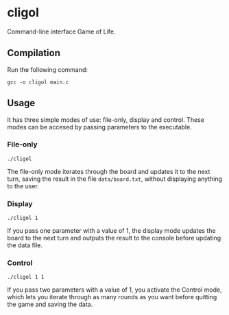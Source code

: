 # cligol

Command-line interface Game of Life.

## Compilation

Run the following command:

```
gcc -o cligol main.c
```

## Usage

It has three simple modes of use: file-only, display and control. These modes 
can be accesed by passing parameters to the executable.

### File-only

```
./cligol
```

The file-only mode iterates through the board and updates it to the next turn,
saving the result in the file `data/board.txt`, without displaying anything to
the user.

### Display

```
./cligol 1
```

If you pass one parameter with a value of 1, the display mode updates the board 
to the next turn and outputs the result to the console before updating the data 
file.

### Control

```
./cligol 1 1
```

If you pass two parameters with a value of 1, you activate the Control mode, 
which lets you iterate through as many rounds as you want before quitting the 
game and saving the data.

